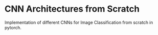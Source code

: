 # CNN Architectures from Scratch

Implementation of different CNNs for Image Classification from scratch in pytorch. 
